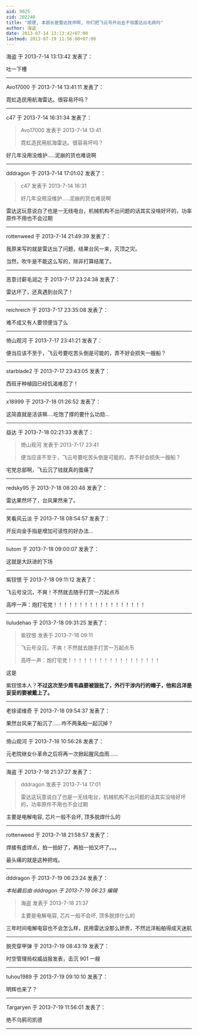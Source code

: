```yaml
---
aid: 9025
zid: 202240
title: "顺便, 本部长是雷达技师啊, 你们把飞云号开出去不怕雷达出毛病吗"
author: 海盗
date: 2013-07-14 13:13:42+07:00
lastmod: 2013-07-19 11:56:00+07:00
---
```


海盗 于 2013-7-14 13:13:42 发表了：

吐一下槽

---

Avo17000 于 2013-7-14 13:41:11 发表了：

霓虹造民用航海雷达。很容易坏吗？

---

c47 于 2013-7-14 16:31:34 发表了：

> Avo17000 发表于 2013-7-14 13:41
>
> 霓虹造民用航海雷达。很容易坏吗？

好几年没用没维护.....泥崩的货也难说啊

---

dddragon 于 2013-7-14 17:01:02 发表了：

> c47 发表于 2013-7-14 16:31
>
> 好几年没用没维护.....泥崩的货也难说啊

雷达这玩意说白了也是一无线电台，机械机构不出问题的话其实没啥好坏的，功率原件不用也不会过期

---

rottenweed 于 2013-7-14 21:49:39 发表了：

我原来写的就是雷达出了问题，结果台风一来，灭顶之灾。

当然，吹牛是不能这么写的，除非打算结尾了。

---

恶意讨薪毛润之 于 2013-7-17 23:24:38 发表了：

雷达坏了，还真遇到台风了！

---

reichreich 于 2013-7-17 23:35:08 发表了：

难不成又有人要领便当了么

---

倚山观河 于 2013-7-17 23:41:21 发表了：

便当应该不至于，飞云号要吃苦头倒是可能的，弄不好会损失一艘船？

---

starblade2 于 2013-7-17 23:43:05 发表了：

西班牙种植园已经饥渴难忍了！

---

x18999 于 2013-7-18 01:26:52 发表了：

这简直就是活该嘛....吃饱了撑的要什么功勋...

---

益达 于 2013-7-18 02:21:33 发表了：

> 倚山观河 发表于 2013-7-17 23:41
>
> 便当应该不至于，飞云号要吃苦头倒是可能的，弄不好会损失一艘船？

宅党总部啊，飞云沉了钱就真的蛋痛了

---

redsky95 于 2013-7-18 08:20:48 发表了：

雷达果然坏了，台风果然来了。

---

笑看风云淡 于 2013-7-18 08:54:57 发表了：

开反向金手指是增加可读性的好办法...

---

liutom 于 2013-7-18 09:00:07 发表了：

这就是大跃进的下场

---

紫钗恨 于 2013-7-18 09:11:12 发表了：

飞云号没沉，不爽！不然就去随手打赏一万起点币

高呼一声：炮打宅党！！！！！！！！！！！！！！！！！！

---

liuludehao 于 2013-7-18 09:31:25 发表了：

> 紫钗恨 发表于 2013-7-18 09:11
>
> 飞云号没沉，不爽！不然就去随手打赏一万起点币
>
> 高呼一声：炮打宅党！！！！！！！！！！！！！！！！！！

这是

紫钗恨本人？**不过这次至少周韦森要被狠批了，外行干涉内行的帽子，他和吕洋是妥妥的要被戴上了。**

---

老徐诺维奇 于 2013-7-18 09:54:37 发表了：

果然台风来了船沉了……咋不两条船一起沉掉？

---

倚山观河 于 2013-7-18 10:56:28 发表了：

元老院继女仆革命之后将再一次掀起腥风血雨……

---

海盗 于 2013-7-18 21:37:27 发表了：

> dddragon 发表于 2013-7-14 17:01
>
> 雷达这玩意说白了也是一无线电台，机械机构不出问题的话其实没啥好坏的，功率原件不用也不会过期

主要是电解电容, 芯片一般不会坏, 顶多脱焊什么的

---

rottenweed 于 2013-7-18 21:58:57 发表了：

焊接有虚焊点，拍一拍好了，再拍一拍又坏了。。。

最头痛的就是这种把戏。

---

dddragon 于 2013-7-19 06:23:24 发表了：

_本帖最后由 dddragon 于 2013-7-19 06:23 编辑_

> 海盗 发表于 2013-7-18 21:37
>
> 主要是电解电容, 芯片一般不会坏, 顶多脱焊什么的

三年时间电解电容也不会怎么样，民用雷达没那么娇贵，不然远洋船舶得成天迷航

---

脱壳穿甲弹 于 2013-7-19 08:43:19 发表了：

时空管理局权威战报发表，击沉 901 一艘

---

tuhou1989 于 2013-7-19 09:10:10 发表了：

明辉也来了？

---

Targaryen 于 2013-7-19 11:56:01 发表了：

绝不乌鸦司凯德

---
